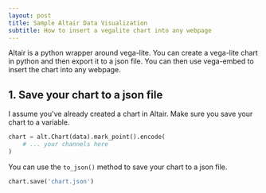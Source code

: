 ```yaml
---
layout: post
title: Sample Altair Data Visualization
subtitle: How to insert a vegalite chart into any webpage
---
```


Altair is a python wrapper around vega-lite. You can create a vega-lite chart in python and then export it to a json file. You can then use vega-embed to insert the chart into any webpage.

## 1. Save your chart to a json file

I assume you've already created a chart in Altair. Make sure you save your chart to a variable. 

```python
chart = alt.Chart(data).mark_point().encode(
    # ... your channels here
)
```

You can use the `to_json()` method to save your chart to a json file.

```python
chart.save('chart.json')
```

<head>
  <!-- Import Vega & Vega-Lite (does not have to be from CDN) -->
  <script src="https://cdn.jsdelivr.net/npm/vega@5.31.0"></script>
  <script src="https://cdn.jsdelivr.net/npm/vega-lite@5.23.0"></script>
  <!-- Import vega-embed -->
  <script src="https://cdn.jsdelivr.net/npm/vega-embed@6.29.0"></script>
</head>
<body>

<div id="vis"></div>

<script type="text/javascript">
  var spec = "https://raw.githubusercontent.com/ifenghm/beautiful-jekyll/refs/heads/master/code/unit4/interactive_altair_us_employment.json";
  vegaEmbed('#vis', spec).then(function(result) {
    // Access the Vega view instance (https://vega.github.io/vega/docs/api/view/) as result.view
  }).catch(console.error);
</script>
</body>

